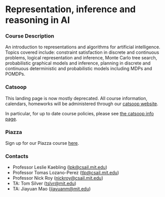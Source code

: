 # Representation, inference and reasoning in AI

### Course Description

An introduction to representations and algorithms for artificial intelligence.  Topics covered include: constraint satisfaction in discrete and continuous problems, logical representation and inference, Monte Carlo tree search, probabilistic graphical models and inference, planning in discrete and continuous deterministic and probabilistic models including MDPs and POMDPs. 

### Catsoop

This landing page is now mostly deprecated. All course information, calendars, homeworks will be administered through our [catsoop website](https://sicp-s4.mit.edu/fall21/).

In particular, for up to date course policies, please see [the catsoop info page](https://sicp-s4.mit.edu/fall21/info).

### Piazza

Sign up for our Piazza course [here](https://piazza.com/class/ksix8ktaqzs1pp).

### Contacts
- Professor Leslie Kaebling (lpk@csail.mit.edu)
- Professor Tomas Lozano-Perez (tlp@csail.mit.edu)
- Professor Nick Roy (nickroy@csail.mit.edu)
- TA: Tom Silver (tslvr@mit.edu)
- TA: Jiayuan Mao (jiayuanm@mit.edu)
